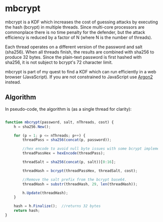 # mbcrypt

mbcrypt is a KDF which increases the cost of guessing attacks by executing the hash (bcrypt)
in multiple threads.  Since multi-core processors are commonplace there is no time penalty for
the defender, but the attack efficiency is reduced by a factor of N (where N is the number of threads).

Each thread operates on a different version of the password and salt (sha256).
When all threads finish, the results are combined with sha256 to produce 32 bytes.
Since the plain-text password is first hashed with sha256, it is not subject
 to bcrypt's 72 character limit.

mbcrypt is part of my quest to find a KDF which can run efficiently in a web browser (JavaScript).
If you are not constrained to JavaScript use [Argon2](https://www.argon2.com/) instead.

## Algorithm

In pseudo-code, the algorithm is (as a single thread for clarity):

```javascript

function mbcrypt(password, salt, nThreads, cost) {
	h = sha256.New();

	for (p = 1; p <= nThreads; p++) {
		threadPass = sha256(concat(p, password));

		//hex encode to avoid null byte issues with some bcrypt implementations
		threadPassHex = hexEncode(threadPass);

		threadSalt = sha256(concat(p, salt))[0:16];

		threadHash = bcrypt(threadPassHex, threadSalt, cost);

		//Remove the salt prefix from the bcrypt base64.
		threadHash = substr(threadHash, 29, len(threadHash));

		h.Update(threadHash);
	}

	hash = h.Finalize();  //returns 32 bytes
	return hash;
}
```
